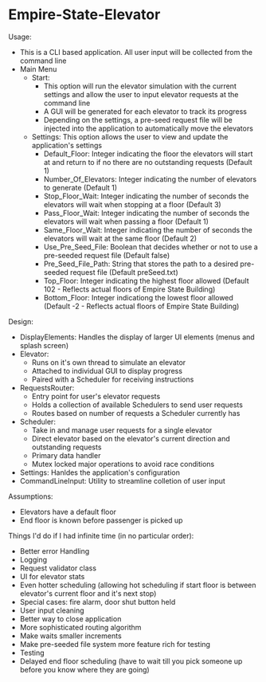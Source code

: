 # Empire-State-Elevator
Usage:
- This is a CLI based application. All user input will be collected from the command line
- Main Menu
    - Start: 
        - This option will run the elevator simulation with the current settings and allow the user to input elevator requests at the command line
        - A GUI will be generated for each elevator to track its progress
        - Depending on the settings, a pre-seed request file will be injected into the application to automatically move the elevators
    - Settings: This option allows the user to view and update the application's settings
        - Default_Floor: Integer indicating the floor the elevators will start at and return to if no there are no outstanding requests (Default 1)
	    - Number_Of_Elevators: Integer indicating the number of elevators to generate (Default 1)
	    - Stop_Floor_Wait: Integer indicating the number of seconds the elevators will wait when stopping at a floor (Default 3)
	    - Pass_Floor_Wait: Integer indicating the number of seconds the elevators will wait when passing a floor (Default 1)
	    - Same_Floor_Wait: Integer indicating the number of seconds the elevators will wait at the same floor (Default 2)
	    - Use_Pre_Seed_File: Boolean that decides whether or not to use a pre-seeded request file (Default false)
	    - Pre_Seed_File_Path: String that stores the path to a desired pre-seeded request file (Default preSeed.txt)
	    - Top_Floor: Integer indicating the highest floor allowed (Default 102 - Reflects actual floors of Empire State Building)
	    - Bottom_Floor: Integer indicationg the lowest floor allowed (Default -2 - Reflects actual floors of Empire State Building)

Design:
- DisplayElements: Handles the display of larger UI elements (menus and splash screen)
- Elevator:
    - Runs on it's own thread to simulate an elevator
    - Attached to individual GUI to display progress
    - Paired with a Scheduler for receiving instructions
- RequestsRouter:
    - Entry point for user's elevator requests
    - Holds a collection of available Schedulers to send user requests
    - Routes based on number of requests a Scheduler currently has
- Scheduler:
    - Take in and manage user requests for a single elevator
    - Direct elevator based on the elevator's current direction and outstanding requests
    - Primary data handler
    - Mutex locked major operations to avoid race conditions
- Settings: Hanldes the application's configuration
- CommandLineInput: Utility to streamline colletion of user input

Assumptions:
- Elevators have a default floor
- End floor is known before passenger is picked up

Things I'd do if I had infinite time (in no particular order):
- Better error Handling
- Logging
- Request validator class
- UI for elevator stats
- Even hotter scheduling (allowing hot scheduling if start floor is between elevator's current floor and it's next stop)
- Special cases: fire alarm, door shut button held
- User input cleaning
- Better way to close application
- More sophisticated routing algorithm
- Make waits smaller increments
- Make pre-seeded file system more feature rich for testing
- Testing
- Delayed end floor scheduling (have to wait till you pick someone up before you know where they are going)